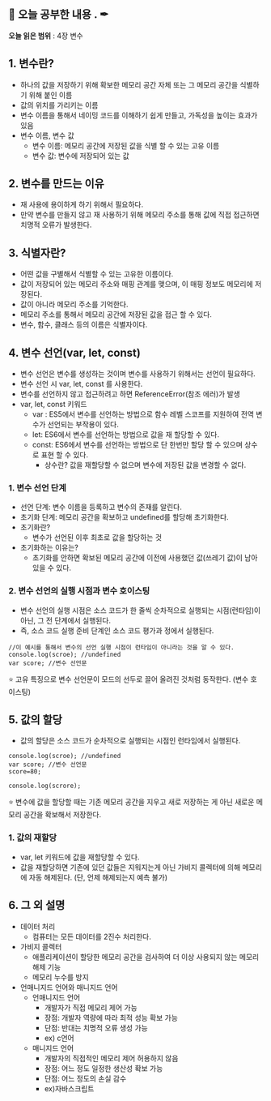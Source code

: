## 📕 오늘 공부한 내용 . ✒

**오늘 읽은 범위** : 4장 변수

## 1. 변수란?

- 하나의 값을 저장하기 위해 확보한 메모리 공간 자체 또는 그 메모리 공간을 식별하기 위해 붙인 이름
- 값의 위치를 가리키는 이름
- 변수 이름을 통해서 네이밍 코드를 이해하기 쉽게 만들고, 가독성을 높이는 효과가 있음
- 변수 이름, 변수 값
  - 변수 이름: 메모리 공간에 저장된 값을 식별 할 수 있는 고유 이름
  - 변수 값: 변수에 저장되어 있는 값

## 2. 변수를 만드는 이유

- 재 사용에 용이하게 하기 위해서 필요하다.
- 만약 변수를 만들지 않고 재 사용하기 위해 메모리 주소를 통해 값에 직접 접근하면 치명적 오류가 발생한다.

## 3. 식별자란?

- 어떤 값을 구별해서 식별할 수 있는 고유한 이름이다.
- 값이 저장되어 있는 메모리 주소와 매핑 관계를 맺으며, 이 매핑 정보도 메모리에 저장된다.
- 값이 아니라 메모리 주소를 기억한다.
- 메모리 주소를 통해서 메모리 공간에 저장된 값을 접근 할 수 있다.
- 변수, 함수, 클래스 등의 이름은 식별자이다.

## 4. 변수 선언(var, let, const)

- 변수 선언은 변수를 생성하는 것이며 변수를 사용하기 위해서는 선언이 필요하다.
- 변수 선언 시 var, let, const 를 사용한다.
- 변수를 선언하지 않고 접근하려고 하면 ReferenceError(참조 에러)가 발생
- var, let, const 키워드
  - var : ES5에서 변수를 선언하는 방법으로 함수 레벨 스코프를 지원하여 전역 변수가 선언되는 부작용이 있다.
  - let: ES6에서 변수를 선언하는 방법으로 값을 재 할당할 수 있다.
  - const: ES6에서 변수를 선언하는 방법으로 단 한번만 할당 할 수 있으며 상수로 표현 할 수 있다.
    - 상수란? 값을 재할당할 수 없으며 변수에 저장된 값을 변경할 수 없다.

### 1. 변수 선언 단계

- 선언 단계: 변수 이름을 등록하고 변수의 존재를 알린다.
- 초기화 단계: 메모리 공간을 확보하고 undefined를 할당해 초기화한다.
- 초기화란?
  - 변수가 선언된 이후 최초로 값을 할당하는 것
- 초기화하는 이유는?
  - 초기화를 안하면 확보된 메모리 공간에 이전에 사용했던 값(쓰레기 값)이 남아 있을 수 있다.

### 2. 변수 선언의 실행 시점과 변수 호이스팅

- 변수 선언의 실행 시점은 소스 코드가 한 줄씩 순차적으로 실행되는 시점(런타임)이 아닌, 그 전 단계에서 실행된다.
- 즉, 소스 코드 실행 준비 단계인 소스 코드 평가과 정에서 실행된다.

```
//이 예시를 통해서 변수의 선언 실행 시점이 런타임이 아니라는 것을 알 수 있다.
console.log(scroe); //undefined
var score; //변수 선언문
```

:star: 고유 특징으로 변수 선언문이 모드의 선두로 끌어 올려진 것처럼 동작한다. (변수 호이스팅)

## 5. 값의 할당

- 값의 할당은 소스 코드가 순차적으로 실행되는 시점인 런타임에서 실행된다.

```
console.log(scroe); //undefined
var score; //변수 선언문
score=80;

console.log(scrore);
```

:star: 변수에 값을 할당할 때는 기존 메모리 공간을 지우고 새로 저장하는 게 아닌 새로운 메모리 공간을 확보해서 저장한다.

### 1. 값의 재할당

- var, let 키워드에 값을 재할당할 수 있다.
- 값을 재할당하면 기존에 있던 값들은 지워지는게 아닌 가비지 콜렉터에 의해 메모리에 자동 해제된다. (단, 언제 해제되는지 예측 불가)

## 6. 그 외 설명

- 데이터 처리
  - 컴퓨터는 모든 데이터를 2진수 처리한다.
- 가비지 콜렉터
  - 애플리케이션이 할당한 메모리 공간을 검사하여 더 이상 사용되지 않는 메모리 해제 기능
  - 메모리 누수를 방지
- 언매니지드 언어와 매니지드 언어
  - 언매니지드 언어
    - 개발자가 직접 메모리 제어 가능
    - 장점: 개발자 역량에 따라 최적 성능 확보 가능
    - 단점: 반대는 치명적 오류 생성 가능
    - ex) c언어
  - 매니지드 언어
    - 개발자의 직접적인 메모리 제어 허용하지 않음
    - 장점: 어느 정도 일정한 생산성 확보 가능
    - 단점: 어느 정도의 손실 감수
    - ex)자바스크립트
